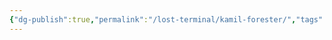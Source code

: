 ```yaml
---
{"dg-publish":true,"permalink":"/lost-terminal/kamil-forester/","tags":["character"],"noteIcon":""}
---
```


 